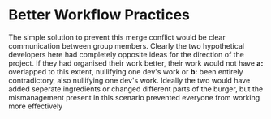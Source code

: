# Better Workflow Practices
The simple solution to prevent this merge conflict would be clear communication between group members. Clearly the two
hypothetical developers here had completely opposite ideas for the direction of the project. If they had organised their work better, their
work would not have **a:** overlapped to this extent, nullifying one dev's work or **b:** been entirely contradictory, also nullifying one dev's work. Ideally the two would have added seperate ingredients or changed different parts of the burger, but the mismanagement present in this
scenario prevented everyone from working more effectively